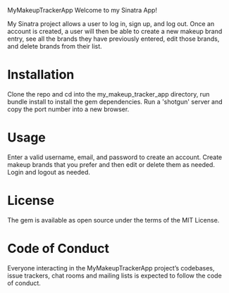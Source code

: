 MyMakeupTrackerApp
Welcome to my Sinatra App! 

My Sinatra project allows a user to log in, sign up, and log out. Once an account is created, a user will then be able to create a new makeup brand entry, see all the brands they have previously entered, edit those brands, and delete brands from their list.  


# Installation
Clone the repo and cd into the my_makeup_tracker_app directory, run bundle install to install the gem dependencies. 
Run a 'shotgun' server and copy the port number into a new browser.

# Usage
Enter a valid username, email, and password to create an account.
Create makeup brands that you prefer and then edit or delete them as needed.
Login and logout as needed.

# License
The gem is available as open source under the terms of the MIT License.

# Code of Conduct
Everyone interacting in the MyMakeupTrackerApp project’s codebases, issue trackers, chat rooms and mailing lists is expected to follow the code of conduct.

